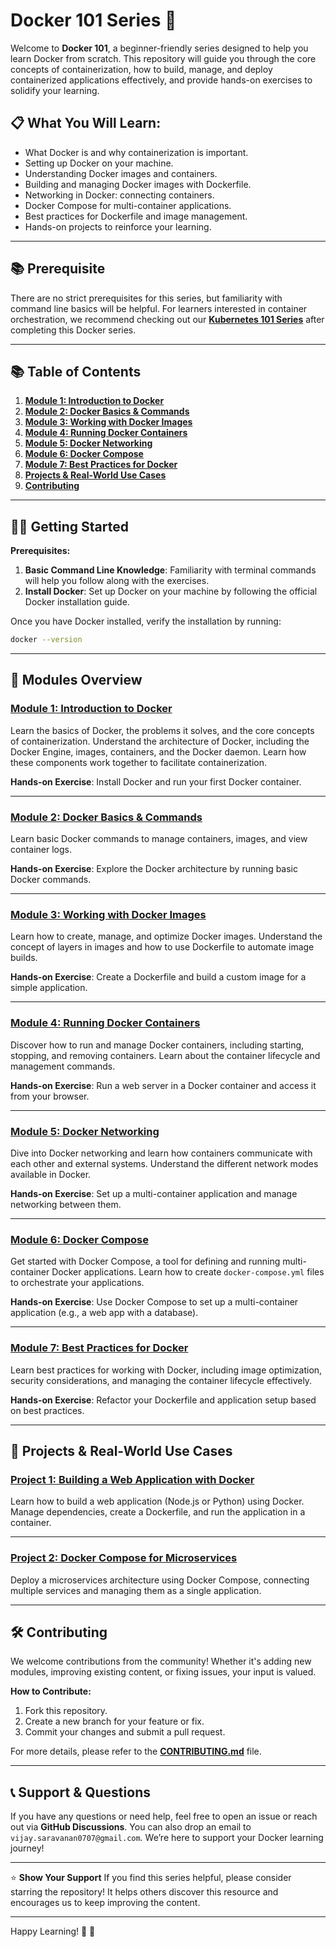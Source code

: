 # Docker 101 Series 🐳
Welcome to **Docker 101**, a beginner-friendly series designed to help you learn Docker from scratch. This repository will guide you through the core concepts of containerization, how to build, manage, and deploy containerized applications effectively, and provide hands-on exercises to solidify your learning.

## 📋 What You Will Learn:
- What Docker is and why containerization is important.
- Setting up Docker on your machine.
- Understanding Docker images and containers.
- Building and managing Docker images with Dockerfile.
- Networking in Docker: connecting containers.
- Docker Compose for multi-container applications.
- Best practices for Dockerfile and image management.
- Hands-on projects to reinforce your learning.

---

## 📚 Prerequisite
There are no strict prerequisites for this series, but familiarity with command line basics will be helpful. For learners interested in container orchestration, we recommend checking out our **[Kubernetes 101 Series](#)** after completing this Docker series.

---

## 📚 Table of Contents

1. **[Module 1: Introduction to Docker](#module-1-introduction-to-docker)**
2. **[Module 2: Docker Basics & Commands](#module-2-docker-basics--commands)**
3. **[Module 3: Working with Docker Images](#module-3-working-with-docker-images)**
4. **[Module 4: Running Docker Containers](#module-4-running-docker-containers)**
5. **[Module 5: Docker Networking](#module-5-docker-networking)**
6. **[Module 6: Docker Compose](#module-6-docker-compose)**
7. **[Module 7: Best Practices for Docker](#module-7-best-practices-for-docker)**
8. **[Projects & Real-World Use Cases](#projects--real-world-use-cases)**
9. **[Contributing](#contributing)**

---

## 🧑‍💻 Getting Started

**Prerequisites:**
1. **Basic Command Line Knowledge**: Familiarity with terminal commands will help you follow along with the exercises.
2. **Install Docker**: Set up Docker on your machine by following the official Docker installation guide.

Once you have Docker installed, verify the installation by running:

```bash
docker --version
```

---

## 📘 Modules Overview

### **[Module 1: Introduction to Docker](./01-introduction-to-docker)**
Learn the basics of Docker, the problems it solves, and the core concepts of containerization. Understand the architecture of Docker, including the Docker Engine, images, containers, and the Docker daemon. Learn how these components work together to facilitate containerization.

**Hands-on Exercise**: Install Docker and run your first Docker container.

---

### **[Module 2: Docker Basics & Commands](./02-docker-basic-commands)**
Learn basic Docker commands to manage containers, images, and view container logs.

**Hands-on Exercise**: Explore the Docker architecture by running basic Docker commands.

---

### **[Module 3: Working with Docker Images](./03-images-dockerfile)**
Learn how to create, manage, and optimize Docker images. Understand the concept of layers in images and how to use Dockerfile to automate image builds.

**Hands-on Exercise**: Create a Dockerfile and build a custom image for a simple application.

---

### **[Module 4: Running Docker Containers](./04-volumes)**
Discover how to run and manage Docker containers, including starting, stopping, and removing containers. Learn about the container lifecycle and management commands.

**Hands-on Exercise**: Run a web server in a Docker container and access it from your browser.

---

### **[Module 5: Docker Networking](./05-networking)**
Dive into Docker networking and learn how containers communicate with each other and external systems. Understand the different network modes available in Docker.

**Hands-on Exercise**: Set up a multi-container application and manage networking between them.

---

### **[Module 6: Docker Compose](./06-docker-compose)**
Get started with Docker Compose, a tool for defining and running multi-container Docker applications. Learn how to create `docker-compose.yml` files to orchestrate your applications.

**Hands-on Exercise**: Use Docker Compose to set up a multi-container application (e.g., a web app with a database).

---

### **[Module 7: Best Practices for Docker](./07-best-practices)**
Learn best practices for working with Docker, including image optimization, security considerations, and managing the container lifecycle effectively.

**Hands-on Exercise**: Refactor your Dockerfile and application setup based on best practices.

---

## 🎯 Projects & Real-World Use Cases

### **[Project 1: Building a Web Application with Docker](./projects/web-app-dockerized)**
Learn how to build a web application (Node.js or Python) using Docker. Manage dependencies, create a Dockerfile, and run the application in a container.

---

### **[Project 2: Docker Compose for Microservices](./projects/microservices-architecture)**
Deploy a microservices architecture using Docker Compose, connecting multiple services and managing them as a single application.

---

## 🛠 Contributing
We welcome contributions from the community! Whether it's adding new modules, improving existing content, or fixing issues, your input is valued.

**How to Contribute:**
1. Fork this repository.
2. Create a new branch for your feature or fix.
3. Commit your changes and submit a pull request.

For more details, please refer to the **[CONTRIBUTING.md](./CONTRIBUTING.md)** file.

---

## 📞 Support & Questions
If you have any questions or need help, feel free to open an issue or reach out via **GitHub Discussions**. You can also drop an email to `vijay.saravanan0707@gmail.com`. We’re here to support your Docker learning journey!

---

⭐️ **Show Your Support**
If you find this series helpful, please consider starring the repository! It helps others discover this resource and encourages us to keep improving the content.

---

Happy Learning! 🚀 🐳

